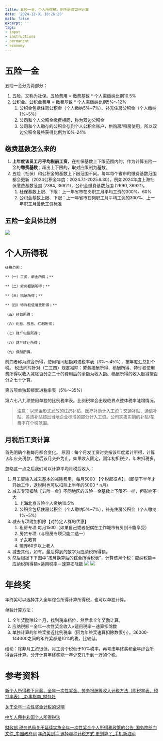 ```yaml
---
title: 五险一金、个人所得税、到手薪资如何计算
date: '2024-12-01 18:26:20'
math: false
excerpt: ''
tags:
- input
- instructions
- permanent
- economy
---
```


# 五险一金
五险一金分为两部分：
1. 五险，又称为社保。五险费用 = 缴费基数 * 个人需缴纳比例10.5%
2. 公积金。公积金费用 = 缴费基数 * 个人需缴纳比例5%～12%
	1. 公积金包括住房公积金（个人缴纳5%~7%）、补充住房公积金（个人缴纳1%~5%）
	2. 公司和个人公积金缴费相同，称为双边公积金
	3. 公司和个人缴存的公积金存到个人公积金账户，供购房/租房使用，所以双边公积金最终获得比例为10%-24%
## 缴费基数怎么来的
1. **上年度该员工月平均税前工资**，在社保基数上下限范围内的，作为计算五险一金的**缴费基数**；超出上下限的，取对应限制为基数。
2. 五险（社保）和公积金的基数上下限范围不同。每年每个省市的缴费基数范围都会更新（2024公积金年度：2024.7.1-2025.6.30）。例如2024年度上海社保缴费基数范围 (7384, 36921)，公积金缴费基数范围 (2690, 36921)。
	1. 社保基数上限、下限：上一年省市在岗职工月平均工资的300%、60%
	2. 公积金基数上限、下限：上一年省市在岗职工月平均工资的300%、上一年职工月最低工资标准

## 五险一金具体比例

![](/img/五险一金、个人所得税、到手薪资如何计算/Pasted%20image%2020241201183104.png)
# 个人所得税
	征税范围：
	
	**（一）工资、薪金所得；**
	
	**（二）劳务报酬所得；**
	
	**（三）稿酬所得；**
	
	**（四）特许权使用费所得；**
	
	（五）经营所得；
	
	（六）利息、股息、红利所得；
	
	（七）财产租赁所得；
	
	（八）财产转让所得；
	
	（九）偶然所得。

前四者称为综合所得，使用相同超额累进税率表（3%～45%），按年度汇总扣个税。
税法同时针对（二三四）规定减除：劳务报酬所得、稿酬所得、特许权使用费所得以收入减除百分之二十的费用后的余额为收入额。稿酬所得的收入额减按百分之七十计算。

第五项单独超额累进税率表（5%～35%）

第六七八九项使用单独的比例税率表。比例税率会出现临界点整体税率陡增情况。

> 注意：以现金形式发放的住房补贴、医疗补助计入工资；交通补贴、通信补贴、差旅补贴超出当地企业标准的部分计入工资。公司实报实销的补贴/花费不在个税范围。

## 月税后工资计算
首先明确个税每月都会变化。
原因：每个月发工资时会按该年度累计所得，计算该年应交税款，然后该月交齐为止。如果收入固定，则年初扣税少，年末扣税多。

忽略这一点之后我们可以计算平均月税后收入：
1. 月工资输入减去基本的减除费用，每月5000 【个税起征点】。（即便下半年才开始工作，退税时也可以扣除上半年的5000 * n月）
2. 减去专项扣除【五险一金】不同地区的五险一金基数上下限不一样，但影响不大
	1. 上海北京五险个人缴纳10.5%
	2. 公积金包括住房公积金（个人缴纳5%~7%），补充住房公积金（个人缴纳1%~5%）
3. 减去专项附加扣除【对特定人群的优惠】
	1. 租房专项 每月1500（如果自己或者配偶在工作城市有房则不能享受）
	2. 房贷专项（与租房专项只能二选一）
	3. 子女教育
	4. 赡养60岁以上老人
4. 减去其他，如有。最后得到的数字为应纳税所得额。
5. 然后根据下下图中“按月换算后的综合所得税表”，计算该月个税：应纳税额＝应纳税所得额×适用税率－速算扣除数
![](/img/五险一金、个人所得税、到手薪资如何计算/Pasted%20image%2020241201184155.png)
![](/img/五险一金、个人所得税、到手薪资如何计算/Pasted%20image%2020241201184616.png)
# 年终奖

年终奖可以选择并入全年综合所得计算所得税，也可以单独计算。

单独计算方法：
1. 全年奖励除12个月，找到税率档位，然后拿全年奖励计算。
2. 应纳税额＝全年一次性奖金收入×适用税率－速算扣除数
3. 单独计算的年终奖接近比例税率（因为年终奖速算扣除数很小）。36000-144000之间的年终奖都是10%的税，比较低。

结论：除非月工资很低，月工资个税低于10%税率，再考虑年终奖和全年综合所得合并计算。分开计算年终奖能一年少交几千到一万的个税。


# 参考资料
[新个人所得税下月薪、全年一次性奖金、劳务报酬等收入计税方法（附税率表、预扣率表）\_办事指南\_财务处](https://cwc.zsc.edu.cn/cwc/bslc/1g3gid2jm488i.shtml)

[关于全年一次性奖金计税的说明](https://cwc.czu.cn/2021/0120/c4943a120440/page.htm)

[中华人民共和国个人所得税法](https://www.gov.cn/xinwen/2018-09/01/content_5318233.htm)

[财政部 税务总局关于延续实施全年一次性奖金个人所得税政策的公告\_国务院部门文件\_中国政府网](https://www.gov.cn/zhengce/zhengceku/202308/content_6900595.htm)
[年终奖到手 选择哪种计税方式 更划算？\_手机新浪网](https://finance.sina.cn/2024-02-06/detail-inafzpwq2668691.d.html)